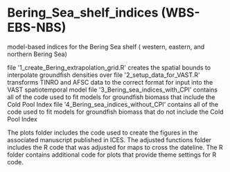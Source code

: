 # Bering_Sea_shelf_indices (WBS-EBS-NBS)
model-based indices for the Bering Sea shelf ( western, eastern, and northern Bering Sea)

file '1_create_Bering_extrapolation_grid.R' creates the spatial bounds to interpolate groundfish densities over
file '2_setup_data_for_VAST.R' transforms TINRO and AFSC data to the correct format for input into the VAST spatiotemporal model
file '3_Bering_sea_indices_with_CPI' contains all of the code used to fit models for groundfish biomass that include the Cold Pool Index
file '4_Bering_sea_indices_without_CPI' contains all of the code used to fit models for groundfish biomass that do not include the Cold Pool Index

The plots folder includes the code used to create the figures in the associated manuscript published in ICES.
The adjusted functions folder includes the R code that was adjusted for maps to cross the dateline.
The R folder contains additional code for plots that provide theme settings for R code.

